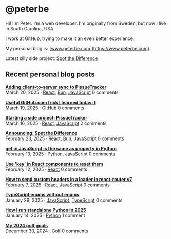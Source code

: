 # @peterbe

Hi! I'm Peter. I'm a web developer. I'm originally from Sweden, but now I live in South Carolina, USA.

I work at GitHub, trying to make it an even better experience.

My personal blog is: [www.peterbe.com](https://www.peterbe.com).

Latest silly side project: [Spot the Difference](https://spot-the-difference.peterbe.com)

## Recent personal blog posts

<!-- blog posts -->
[**Adding client-to-server sync to PissueTracker**](https://www.peterbe.com/plog/client-to-server-sync-pissuetracker)<br>
March 20, 2025 &middot; [React](https://www.peterbe.com/oc-React), [Bun](https://www.peterbe.com/oc-Bun), [JavaScript](https://www.peterbe.com/oc-JavaScript) 0 comments

[**Useful GitHub.com trick I learned today: l**](https://www.peterbe.com/plog/useful-github.com-trick-l)<br>
March 19, 2025 &middot; [GitHub](https://www.peterbe.com/oc-GitHub) 0 comments

[**Starting a side project: PissueTracker**](https://www.peterbe.com/plog/starting-a-side-project-pissuetracker)<br>
March 16, 2025 &middot; [React](https://www.peterbe.com/oc-React), [JavaScript](https://www.peterbe.com/oc-JavaScript) 2 comments

[**Announcing: Spot the Difference**](https://www.peterbe.com/plog/announcing-spot-the-difference)<br>
February 23, 2025 &middot; [React](https://www.peterbe.com/oc-React), [Bun](https://www.peterbe.com/oc-Bun), [JavaScript](https://www.peterbe.com/oc-JavaScript) 0 comments

[**get in JavaScript is the same as property in Python**](https://www.peterbe.com/plog/get-in-javascript-is-the-same-as-property-in-python)<br>
February 13, 2025 &middot; [Python](https://www.peterbe.com/oc-Python), [JavaScript](https://www.peterbe.com/oc-JavaScript) 0 comments

[**Use 'key' in React components to reset them**](https://www.peterbe.com/plog/key-react-components-to-reset)<br>
February 12, 2025 &middot; [React](https://www.peterbe.com/oc-React) 0 comments

[**How to send custom headers in a loader in react-router v7**](https://www.peterbe.com/plog/custom-headers-loader-react-router-v7)<br>
February 7, 2025 &middot; [React](https://www.peterbe.com/oc-React), [JavaScript](https://www.peterbe.com/oc-JavaScript) 0 comments

[**TypeScript enums without enums**](https://www.peterbe.com/plog/typescript-enums-without-enums)<br>
January 29, 2025 &middot; [JavaScript](https://www.peterbe.com/oc-JavaScript), [TypeScript](https://www.peterbe.com/oc-TypeScript) 0 comments

[**How I run standalone Python in 2025**](https://www.peterbe.com/plog/run-standalone-python-2025)<br>
January 14, 2025 &middot; [Python](https://www.peterbe.com/oc-Python) 1 comment

[**My 2024 golf goals**](https://www.peterbe.com/plog/my-2024-golf-goals)<br>
December 30, 2024 &middot; [Golf](https://www.peterbe.com/oc-Golf) 0 comments
<!-- /blog posts -->
